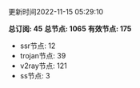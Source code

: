 更新时间2022-11-15 05:29:10

**总订阅: 45**
**总节点: 1065**
**有效节点: 175**
- ssr节点: 12
- trojan节点: 39
- v2ray节点: 121
- ss节点: 3
